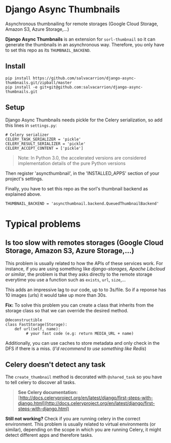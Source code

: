 # Django Async Thumbnails
Asynchronous thumbnailing for remote storages (Google Cloud Storage, Amazon S3, Azure Storage,...)

**Django Async Thumbnails** is an extension for `sorl-thumbnail` so it can generate the thumbnails in an asynchronous way.
Therefore, you only have to set this repo as its `THUMBNAIL_BACKEND`.

Install
-------

```
pip install https://github.com/salvacarrion/django-async-thumbnails.git/zipball/master
pip install -e git+git@github.com:salvacarrion/django-async-thumbnails.git
```

Setup
-------

Django Async Thumbnails needs pickle for the Celery serialization, so add this lines in `settings.py`:

```
# Celery serializer
CELERY_TASK_SERIALIZER = 'pickle'
CELERY_RESULT_SERIALIZER = 'pickle'
CELERY_ACCEPT_CONTENT = ['pickle']
```

> Note: In Python 3.0, the accelerated versions are considered implementation details of the pure Python versions

Then register 'asyncthumbnail', in the 'INSTALLED_APPS' section of your project's settings.

Finally, you have to set this repo as the sorl's thumbnail backend as explained above.

    THUMBNAIL_BACKEND = 'asyncthumbnail.backend.QueuedThumbnailBackend'


Typical problems
======

Is too slow with remotes storages (Google Cloud Storage, Amazon S3, Azure Storage,...)
-------------------------

This problem is usually related to how the APIs of these services work. For instance,
if you are using something like _django-storages, Apache Libcloud or similar_, the problem is that they
asks directly to the remote storage everytime you use a function such as `exists`, `url`, `size`,... 

This adds an impressive lag to our code, up to to 3s/file. So if a reponse has 10 images (urls) it 
would take up more than 30s.

**Fix:** To solve this problem you can create a class that inherits from the storage class so that
we can override the desired method.

```
@deconstructible
class FastStorage(Storage):
    def url(self, name):
         # your fast code (e.g: return MEDIA_URL + name)
```

Additionally, you can use caches to store metadata and only check in the DFS if there is a miss. 
(_I'd recommend to use something like Redis_)


Celery doesn't detect any task
------------------------

The `create_thumbnail` method is decorated with `@shared_task` so you have to tell celery to discover all tasks.

> **See Celery documentation:** [http://docs.celeryproject.org/en/latest/django/first-steps-with-django.html](http://docs.celeryproject.org/en/latest/django/first-steps-with-django.html)

**Still not working?** Check if you are running celery in the correct environment.
This problem is usually related to virtual environments (or similar), depending on the scope in which you are running Celery, it might detect different apps and therefore tasks.

